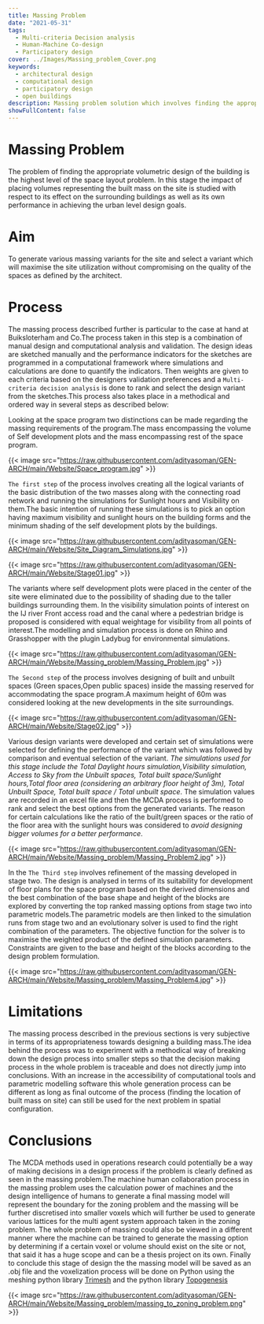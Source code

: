 ```yaml
---
title: Massing Problem
date: "2021-05-31"
tags:
  - Multi-criteria Decision analysis
  - Human-Machine Co-design
  - Participatory design 
cover: ../Images/Massing_problem_Cover.png
keywords:
  - architectural design
  - computational design 
  - participatory design
  - open buildings
description: Massing problem solution which involves finding the appropriate volumetric design of the building as the base for futher configurational resolution.
showFullContent: false
---
```

# Massing Problem

The problem of finding the appropriate volumetric design of the building is the highest level of the space layout problem. In this stage the impact of placing volumes representing the built mass on the site is studied with respect to its effect on the surrounding buildings as well as its own performance in achieving the urban level design goals.

# Aim

To generate various massing variants for the site and select a variant which will maximise the site utilization without compromising on the quality of the spaces as defined by the architect.

# Process

The massing process described further is particular to the case at hand at Buiksloterham and Co.The process taken in this step is a combination of manual design and  computational analysis and validation. The design ideas are sketched manually and the performance indicators for the sketches are programmed in a computational framework where simulations and calculations are done to quantify the indicators. Then weights are given to each criteria based on the designers validation preferences and a `Multi-criteria decision analysis` is done to rank and select the design variant from the sketches.This process also takes place in a methodical and ordered way in several steps as described below:

Looking at the space program two distinctions can be made regarding the massing requirements of the program.The mass encompassing the volume of Self development plots and the mass encompassing rest of the space program.

{{< image src="https://raw.githubusercontent.com/adityasoman/GEN-ARCH/main/Website/Space_program.jpg" >}}

`The first step` of the process involves creating all the logical variants of the basic distribution of the two masses along with the connecting road network and running the simulations for Sunlight hours and Visibility on them.The basic intention of running these simulations is to pick an option having maximum visibility and sunlight hours on the building forms and the minimum shading of the self development plots by the buildings.

{{< image src="https://raw.githubusercontent.com/adityasoman/GEN-ARCH/main/Website/Site_Diagram_Simulations.jpg" >}}

{{< image src="https://raw.githubusercontent.com/adityasoman/GEN-ARCH/main/Website/Stage01.jpg" >}}

The variants where self development plots were placed in the center of the site were eliminated due to the possibility of shading due to the taller buildings surrounding them. In the visibility simulation points of interest on the IJ river Front access road and the canal where a pedestrian bridge is proposed is considered with equal weightage for visibility from all points of interest.The modelling and simulation process is done on Rhino and Grasshopper with the plugin Ladybug for environmental simulations.

{{< image src="https://raw.githubusercontent.com/adityasoman/GEN-ARCH/main/Website/Massing_problem/Massing_Problem.jpg" >}}

`The Second step` of the process involves designing of built and unbuilt spaces (Green spaces,Open public spaces) inside the massing reserved for accommodating the space program.A maximum height of 60m was considered looking at the new developments in the site surroundings.

{{< image src="https://raw.githubusercontent.com/adityasoman/GEN-ARCH/main/Website/Stage02.jpg" >}}

Various design variants were developed and certain set of simulations were selected for defining the performance of the variant which was followed by comparison and eventual selection of the variant.  _The simulations used for this stage include the Total Daylight hours simulation,Visibility simulation, Access to Sky from the Unbuilt spaces, Total built space/Sunlight hours,Total floor area (considering an arbitrary floor height of 3m), Total Unbuilt Space, Total built space / Total unbuilt space_. The simulation values are recorded in an excel file and then the MCDA process is performed to rank and select the best options from the generated variants. The reason for certain calculations like the ratio of the built/green spaces or the ratio of the floor area with the sunlight hours was considered to _avoid designing bigger volumes for a better performance_.

{{< image src="https://raw.githubusercontent.com/adityasoman/GEN-ARCH/main/Website/Massing_problem/Massing_Problem2.jpg" >}}

In the `The Third step` involves refinement of the massing developed in stage two. The design is analysed in terms of its suitability for development of floor plans for the space program  based on the derived dimensions and the best combination of the base shape and height of the blocks are explored by converting the top ranked massing options from stage two into parametric models.The parametric models are then linked to the simulation runs from stage two and an evolutionary solver is used to find the right combination of the parameters. The objective function for the solver is to maximise the weighted product of the defined simulation parameters. Constraints are given to the base and height of the blocks according to the design  problem formulation.

{{< image src="https://raw.githubusercontent.com/adityasoman/GEN-ARCH/main/Website/Massing_problem/Massing_Problem4.jpg" >}}


# Limitations

The massing process described in the previous sections is very subjective in terms of its appropriateness towards designing a building mass.The idea behind the process was to experiment with a methodical way of breaking down the design process into smaller steps so that the decision making process in the whole problem is traceable and does not directly jump into conclusions. With an increase in the accessibility of computational tools and parametric modelling software this whole generation process can be different as long as final outcome of the process (finding the location of built mass on site)  can still be used for the next problem in spatial configuration.


# Conclusions

The MCDA methods used in operations research could potentially be a way of making decisions in a design process if the problem is clearly defined as seen in the massing problem.The machine human collaboration process in the massing problem uses the calculation power of machines and the design intelligence of humans to  generate a final massing model will represent the boundary for the zoning problem and the massing will be further discretised into smaller voxels  which will further be used to generate various lattices for the multi agent system approach taken in the zoning problem. The whole problem of massing could also be viewed in a different manner where the machine can be trained to generate the massing option by determining if a certain voxel or volume should exist on the site or not, that said it has a huge scope and can be a thesis project on its own. Finally to conclude this stage of design the the massing model will be saved as an .obj file and the voxelization process will be done on Python using the meshing python library [Trimesh](https://trimsh.org/trimesh.html) and the python library [Topogenesis](https://topogenesis.readthedocs.io/notebooks/random_walker/)

{{< image src="https://raw.githubusercontent.com/adityasoman/GEN-ARCH/main/Website/Massing_problem/massing_to_zoning_problem.png" >}}

